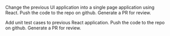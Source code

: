 Change the previous UI application into a single page application using React. Push the code to the repo on github. Generate a PR for review.

Add unit test cases to previous React application. Push the code to the repo on github. Generate a PR for review.
